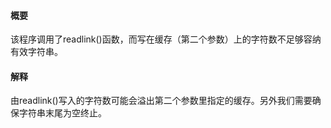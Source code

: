 #### 概要
该程序调用了readlink()函数，而写在缓存（第二个参数）上的字符数不足够容纳有效字符串。

#### 解释
由readlink()写入的字符数可能会溢出第二个参数里指定的缓存。另外我们需要确保字符串末尾为空终止。
